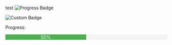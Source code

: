 test
   ![Progress Badge](https://img.shields.io/badge/progress-50%25-brightgreen)
   
![Custom Badge](https://img.shields.io/badge/progress-50%25-brightgreen?style=for-the-badge)

<p>Progress:</p>
<div style="width: 100%; background-color: #f3f3f3;">
  <div style="width: 50%; background-color: #4caf50; text-align: center; color: white;">50%</div>
</div>
